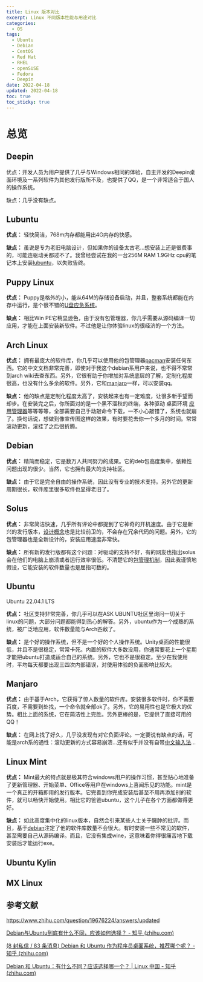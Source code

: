 ```yaml
---
title: Linux 版本对比
excerpt: Linux 不同版本性能与用途对比
categories:
  - OS
tags:
  - Ubuntu
  - Debian
  - CentOS
  - Red Hat
  - RHEL
  - openSUSE
  - Fedora
  - Deepin
date: 2022-04-18
updated: 2022-04-18
toc: true
toc_sticky: true
---
```


# 总览

## Deepin

优点：开发人员为用户提供了几乎与Windows相同的体验，自主开发的Deepin桌面环境及一系列软件为其他发行版所不及，也提供了QQ，是一个非常适合于国人的操作系统。

缺点：几乎没有缺点。

## **Lubuntu**

**优点：** 轻快简洁，768m内存都能用出4G内存的快感。

**缺点：** 虽说是专为老旧电脑设计，但如果你的设备太古老…想安装上还是很费事的，可能连驱动关都过不了。我曾经尝试在我的一台256M RAM 1.9GHz cpu的笔记本上安装[lubuntu](https://www.zhihu.com/search?q=lubuntu&search_source=Entity&hybrid_search_source=Entity&hybrid_search_extra=%7B%22sourceType%22%3A%22answer%22%2C%22sourceId%22%3A2301636894%7D)，以失败告终。

## Puppy Linux

**优点：** Puppy是格外的小，能从64M的存储设备启动，并且，整套系统都能在内存中运行，是个很不错的[U盘应急系统](https://www.zhihu.com/search?q=U%E7%9B%98%E5%BA%94%E6%80%A5%E7%B3%BB%E7%BB%9F&search_source=Entity&hybrid_search_source=Entity&hybrid_search_extra=%7B%22sourceType%22%3A%22answer%22%2C%22sourceId%22%3A2301636894%7D)。

**缺点：** 相比Win PE它稍显逊色，由于没有包管理器，你几乎需要从源码编译一切应用，才能在上面安装新软件。不过他是让你体验linux的很经济的一个方法。

## Arch Linux

**优点：** 拥有最庞大的软件库，你几乎可以使用他的包管理器[pacman](https://www.zhihu.com/search?q=pacman&search_source=Entity&hybrid_search_source=Entity&hybrid_search_extra=%7B%22sourceType%22%3A%22answer%22%2C%22sourceId%22%3A2301636894%7D)安装任何东西。它的中文文档非常完善，即使对于我这个debian系用户来说，也不得不常常到arch wiki去查东西。另外，它很有助于你增加对系统底层的了解，定制化程度很高，也没有什么多余的软件。另外，它和[manjaro](https://www.zhihu.com/search?q=manjaro&search_source=Entity&hybrid_search_source=Entity&hybrid_search_extra=%7B%22sourceType%22%3A%22answer%22%2C%22sourceId%22%3A2301636894%7D)一样，可以安装qq。

**缺点：** 他的缺点是定制化程度太高了，安装起来也有一定难度，让很多新手望而却步。在安装完之后，你所面对的是一个黑不溜秋的终端，各种驱动 桌面环境 [应用管理器](https://www.zhihu.com/search?q=%E5%BA%94%E7%94%A8%E7%AE%A1%E7%90%86%E5%99%A8&search_source=Entity&hybrid_search_source=Entity&hybrid_search_extra=%7B%22sourceType%22%3A%22answer%22%2C%22sourceId%22%3A903672359%7D)等等等等，全部需要自己手动敲命令下载，一不小心敲错了，系统也就崩了。换句话说，想做到像宣传图这样的效果，有时要花去你一个多月的时间。常常滚动更新，滚挂了之后很折腾。

## Debian

**优点：** 精简而稳定，它是数万人共同努力的成果。它的deb包高度集中，依赖性问题出现的很少。当然，它也拥有最大的支持社区。

**缺点：** 由于它是完全自由的操作系统，因此没有专业的技术支持。另外它的更新周期很长，软件库里很多软件也显得老旧了。

## Solus

**优点：** 非常简洁快速，几乎所有评论中都提到了它神奇的开机速度。由于它是新兴的发行版本，[设计概念](https://www.zhihu.com/search?q=%E8%AE%BE%E8%AE%A1%E6%A6%82%E5%BF%B5&search_source=Entity&hybrid_search_source=Entity&hybrid_search_extra=%7B%22sourceType%22%3A%22answer%22%2C%22sourceId%22%3A2301636894%7D)也是比较前卫的，不会存在冗余代码的问题。另外，它的包管理器也是全新设计的，安装应用速度非常快。

**缺点：** 所有新的发行版都有这个问题：对驱动的支持不好，有的网友也指出solus会在他们的电脑上崩溃或者运行效率很低。不清楚它的[包管理机制](https://www.zhihu.com/search?q=%E5%8C%85%E7%AE%A1%E7%90%86%E6%9C%BA%E5%88%B6&search_source=Entity&hybrid_search_source=Entity&hybrid_search_extra=%7B%22sourceType%22%3A%22answer%22%2C%22sourceId%22%3A2301636894%7D)，因此我谨慎地假设，它能安装的软件数量也是屈指可数的。

## Ubuntu

Ubuntu 22.04.1 LTS

**优点：** 社区支持非常完善，你几乎可以在ASK UBUNTU社区里询问一切关于linux的问题，大部分问题都能得到热心的解答。另外，ubuntu作为一个成熟的系统，被广泛地应用，软件数量能与Arch匹敌了。

**缺点：** 是个好的操作系统，但不是一个好的个人操作系统。Unity桌面的性能很低，并且不是很稳定，常常卡死。内置的软件大多数没用，你通常要花上一个星期才能把ubuntu打造成适合自己的系统。另外，它也不是很稳定。至少在我使用时，平均每天都要出现三四次内部错误，对使用体验的负面影响比较大。

## Manjaro

**优点：** 由于基于Arch，它获得了惊人数量的软件库。安装很多软件时，你不需要百度，不需要到处找，一个命令就全部ok了。另外，它的易用性也是它极大的优势。相比上面的系统，它在简洁性上完胜。另外更棒的是，它提供了直接可用的QQ！

**缺点：** 在网上找了好久，几乎没发现有对它负面评论。一定要说有缺点的话，可能是arch系的通性：滚动更新的方式容易崩溃…还有似乎并没有自带[中文输入法](https://www.zhihu.com/search?q=%E4%B8%AD%E6%96%87%E8%BE%93%E5%85%A5%E6%B3%95&search_source=Entity&hybrid_search_source=Entity&hybrid_search_extra=%7B%22sourceType%22%3A%22answer%22%2C%22sourceId%22%3A2301636894%7D)…

## Linux Mint

**优点：** Mint最大的特点就是极其符合windows用户的操作习惯，甚至贴心地准备了更新管理器、开始菜单、Office等用户在windows上喜闻乐见的功能。mint是一个真正的开箱即用的发行版本。它完善到你完成安装后甚至不用再添加别的软件，就可以畅快开始使用。相比它的爸爸ubuntu，这个儿子在各个方面都做得更好。

**缺点：** 如此高度集中化的linux版本，自然会引来某些人士关于臃肿的批评。而且，基于[debian](https://www.zhihu.com/search?q=debian&search_source=Entity&hybrid_search_source=Entity&hybrid_search_extra=%7B%22sourceType%22%3A%22answer%22%2C%22sourceId%22%3A2301636894%7D)注定了他的软件库数量不会很大。有时安装一些不常见的软件，甚至需要自己从源码编译。而且，它没有集成wine，这意味着你得很痛苦地下载安装后才能运行exe。

## Ubuntu Kylin

## MX Linux

## 参考文献

https://www.zhihu.com/question/19676224/answers/updated

[Debian与Ubuntu到底有什么不同，应该如何选择？ - 知乎 (zhihu.com)](https://zhuanlan.zhihu.com/p/472294142)

[(8 封私信 / 83 条消息) Debian 和 Ubuntu 作为程序员桌面系统，推荐哪个呢？ - 知乎 (zhihu.com)](https://www.zhihu.com/question/341249505)

[Debian 和 Ubuntu：有什么不同？应该选择哪一个？ | Linux 中国 - 知乎 (zhihu.com)](https://zhuanlan.zhihu.com/p/406291335)
